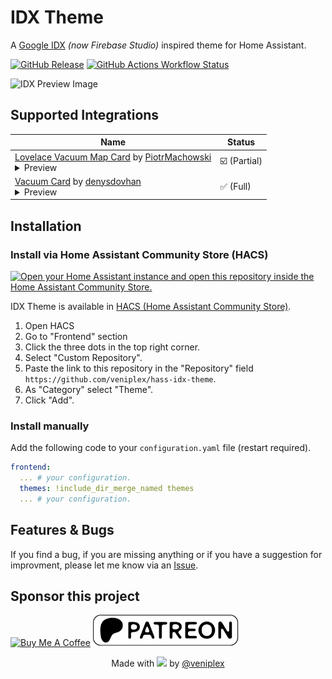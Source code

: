 # IDX Theme

A [Google IDX](https://idx.google.com/) _(now Firebase Studio)_ inspired theme for Home Assistant.

[![GitHub Release](https://img.shields.io/github/v/release/veniplex/hass-idx-theme?label=Version&link=https%3A%2F%2Fgithub.com%2Fveniplex%2Fhass-idx-theme%2Freleases)](https://github.com/veniplex/hass-idx-theme/releases)
[![GitHub Actions Workflow Status](https://img.shields.io/github/actions/workflow/status/veniplex/hass-idx-theme/validate.yaml?label=HACS%20Validation&link=https%3A%2F%2Fgithub.com%2Fhacs%2Faction)](https://github.com/hacs/action)

![IDX Preview Image](https://github.com/veniplex/hass-idx-theme/blob/main/assets/IDX_Preview.png)

## Supported Integrations

| Name                                                                                                                                                                                                                                                                                                                                                                                                                                                                                                                                                       | Status                            |
| ---------------------------------------------------------------------------------------------------------------------------------------------------------------------------------------------------------------------------------------------------------------------------------------------------------------------------------------------------------------------------------------------------------------------------------------------------------------------------------------------------------------------------------------------------------- | --------------------------------- |
| [Lovelace Vacuum Map Card](https://github.com/PiotrMachowski/lovelace-xiaomi-vacuum-map-card) by [PiotrMachowski](https://github.com/PiotrMachowski) </br> <details><summary>Preview</summary><img width=300 src="https://github.com/veniplex/hass-idx-theme/blob/main/assets/lovelace-xiaomi-vacuum-map-card_light.png" alt="Preview Lovelace Vacuum Map Card Light" /><img width=300 src="https://github.com/veniplex/hass-idx-theme/blob/main/assets/lovelace-xiaomi-vacuum-map-card_dark.png" alt="Preview Lovelace Vacuum Map Card Dark" /></details> | :ballot_box_with_check: (Partial) |
| [Vacuum Card](https://github.com/denysdovhan/vacuum-card) by [denysdovhan](https://github.com/denysdovhan) </br> <details><summary>Preview</summary><img width=300 src="https://github.com/veniplex/hass-idx-theme/blob/main/assets/vacuum-card_light.png" alt="Preview Vacuum Card Light" /><img width=300 src="https://github.com/veniplex/hass-idx-theme/blob/main/assets/vacuum-card_dark.png" alt="Preview Vacuum Card Dark" /></details>                                                                                                             | :white_check_mark: (Full)         |

## Installation

### Install via Home Assistant Community Store (HACS)

[![Open your Home Assistant instance and open this repository inside the Home Assistant Community Store.](https://my.home-assistant.io/badges/hacs_repository.svg)](https://my.home-assistant.io/redirect/hacs_repository/?owner=veniplex&repository=hass-idx-theme&category=theme)

IDX Theme is available in [HACS (Home Assistant Community Store)](https://hacs.xyz/).

1. Open HACS
2. Go to "Frontend" section
3. Click the three dots in the top right corner.
4. Select "Custom Repository".
5. Paste the link to this repository in the "Repository" field `https://github.com/veniplex/hass-idx-theme`.
6. As "Category" select "Theme".
7. Click "Add".

### Install manually

Add the following code to your `configuration.yaml` file (restart required).

```yaml
frontend:
  ... # your configuration.
  themes: !include_dir_merge_named themes
  ... # your configuration.
```

## Features & Bugs

If you find a bug, if you are missing anything or if you have a suggestion for improvment, please let me know via an [Issue](https://github.com/veniplex/hass-idx-theme/issues).

## Sponsor this project

<a href="https://www.buymeacoffee.com/veniplex" target="_blank"><img src="https://cdn.buymeacoffee.com/buttons/v2/default-yellow.png" alt="Buy Me A Coffee" height=50 ></a>
<a href="https://www.patreon.com/bePatron?u=135604640"><img src="https://github.com/veniplex/veniplex/blob/main/Support-Me-On-Patreon.svg" height=50 /></a>

<p align="center">Made with <a href="https://wikipedia.org/wiki/Love"><img src="https://api.iconify.design/heroicons-solid:heart.svg?color=%23ff0000" /></a> by <a href="https://github.com/veniplex">@veniplex</a></p>
